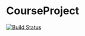 # CourseProject
[![Build Status](https://travis-ci.org/stmarkteam/CourseProject.svg?branch=master)](https://travis-ci.org/stmarkteam/CourseProject)
